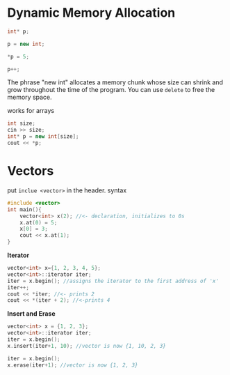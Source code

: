 # Dynamic Memory Allocation
```c++
int* p;

p = new int;

*p = 5;

p++;
```
The phrase "new int" allocates a memory chunk whose size can shrink and grow throughout the time of the program. You can use `delete` to free the memory space. 

works for arrays 
```c++
int size;
cin >> size;
int* p = new int[size];
cout << *p;
``` 

# Vectors
put `inclue <vector>` in the header. 
syntax
```c++
#include <vector>
int main(){
	vector<int> x(2); //<- declaration, initializes to 0s
	x.at(0) = 5;
	x[0] = 3;
	cout << x.at(1);
}
```

**Iterator**
```c++
vector<int> x={1, 2, 3, 4, 5};
vector<int>::iterator iter;
iter = x.begin(); //assigns the iterator to the first address of 'x'
iter++;
cout << *iter; //<- prints 2
cout << *(iter + 2); //<-prints 4
```

**Insert and Erase**
```c++
vector<int> x = {1, 2, 3};
vector<int>::iterator iter;
iter = x.begin();
x.insert(iter+1, 10); //vector is now {1, 10, 2, 3}

iter = x.begin();
x.erase(iter+1); //vector is now {1, 2, 3}
```
